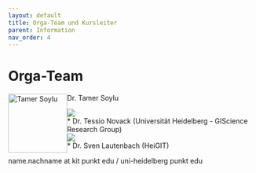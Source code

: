 ```yaml
---
layout: default
title: Orga-Team und Kursleiter
parent: Information
nav_order: 4
---
```


# Orga-Team
<p>
<img src="https://raw.githubusercontent.com/heikalab/urbandatascience/main/images/soylu.jpg" alt="Tamer Soylu" style="float:left; width:120px;height:120px;">
Dr. Tamer Soylu
 </p>
<img src="{{site.url}}/images/novack.png" style="display: block; margin: auto;" />
* Dr. Tessio Novack (Universität Heidelberg - GIScience Research Group)
<img src="{{site.url}}/images/lautenbach.jpg" style="display: block; margin: auto;" />
* Dr. Sven Lautenbach (HeiGIT)

name.nachname at kit punkt edu / uni-heidelberg punkt edu
